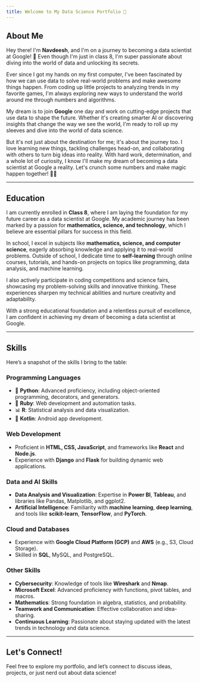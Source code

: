 ```yaml
---
title: Welcome to My Data Science Portfolio 🚀
---
```


## About Me  
Hey there! I'm **Navdeesh**, and I'm on a journey to becoming a data scientist at Google! 🌟 Even though I'm just in class 8, I'm super passionate about diving into the world of data and unlocking its secrets.  

Ever since I got my hands on my first computer, I've been fascinated by how we can use data to solve real-world problems and make awesome things happen. From coding up little projects to analyzing trends in my favorite games, I'm always exploring new ways to understand the world around me through numbers and algorithms.  

My dream is to join **Google** one day and work on cutting-edge projects that use data to shape the future. Whether it's creating smarter AI or discovering insights that change the way we see the world, I'm ready to roll up my sleeves and dive into the world of data science.  

But it's not just about the destination for me; it's about the journey too. I love learning new things, tackling challenges head-on, and collaborating with others to turn big ideas into reality. With hard work, determination, and a whole lot of curiosity, I know I'll make my dream of becoming a data scientist at Google a reality. Let's crunch some numbers and make magic happen together! 🚀✨  

---

## Education  
I am currently enrolled in **Class 8**, where I am laying the foundation for my future career as a data scientist at Google. My academic journey has been marked by a passion for **mathematics, science, and technology**, which I believe are essential pillars for success in this field.  

In school, I excel in subjects like **mathematics, science, and computer science**, eagerly absorbing knowledge and applying it to real-world problems. Outside of school, I dedicate time to **self-learning** through online courses, tutorials, and hands-on projects on topics like programming, data analysis, and machine learning.  

I also actively participate in coding competitions and science fairs, showcasing my problem-solving skills and innovative thinking. These experiences sharpen my technical abilities and nurture creativity and adaptability.  

With a strong educational foundation and a relentless pursuit of excellence, I am confident in achieving my dream of becoming a data scientist at Google.  

---

## Skills  
Here’s a snapshot of the skills I bring to the table:  

### **Programming Languages**  
- 🐍 **Python**: Advanced proficiency, including object-oriented programming, decorators, and generators.  
- 💎 **Ruby**: Web development and automation tasks.  
- 📊 **R**: Statistical analysis and data visualization.  
- 📱 **Kotlin**: Android app development.  

### **Web Development**  
- Proficient in **HTML, CSS, JavaScript**, and frameworks like **React** and **Node.js**.  
- Experience with **Django** and **Flask** for building dynamic web applications.  

### **Data and AI Skills**  
- **Data Analysis and Visualization**: Expertise in **Power BI**, **Tableau**, and libraries like Pandas, Matplotlib, and ggplot2.  
- **Artificial Intelligence**: Familiarity with **machine learning**, **deep learning**, and tools like **scikit-learn**, **TensorFlow**, and **PyTorch**.  

### **Cloud and Databases**  
- Experience with **Google Cloud Platform (GCP)** and **AWS** (e.g., S3, Cloud Storage).  
- Skilled in **SQL**, MySQL, and PostgreSQL.  

### **Other Skills**  
- **Cybersecurity**: Knowledge of tools like **Wireshark** and **Nmap**.  
- **Microsoft Excel**: Advanced proficiency with functions, pivot tables, and macros.  
- **Mathematics**: Strong foundation in algebra, statistics, and probability.  
- **Teamwork and Communication**: Effective collaboration and idea-sharing.  
- **Continuous Learning**: Passionate about staying updated with the latest trends in technology and data science.  

---

## Let's Connect!  
Feel free to explore my portfolio, and let’s connect to discuss ideas, projects, or just nerd out about data science!